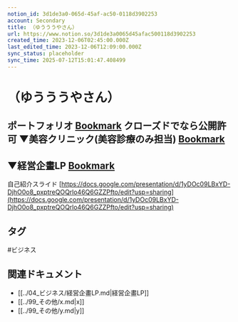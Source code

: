 ```yaml
---
notion_id: 3d1de3a0-065d-45af-ac50-0118d3902253
account: Secondary
title: （ゆうううやさん）
url: https://www.notion.so/3d1de3a0065d45afac500118d3902253
created_time: 2023-12-06T02:45:00.000Z
last_edited_time: 2023-12-06T12:09:00.000Z
sync_status: placeholder
sync_time: 2025-07-12T15:01:47.408499
---
```

# （ゆうううやさん）

ポートフォリオ
[Bookmark](https://you-labo.net/)
**クローズドでなら公開許可**
  ▼美容クリニック(美容診療のみ担当)
  [Bookmark](https://www.sawagucci.com/)
  ---
  ▼経営企畫LP
  [Bookmark](https://cloudcake.jp/)
  ---
自己紹介スライド
[https://docs.google.com/presentation/d/1yDOc09LBxYD-DjhO0o8_pxptreQOQrlo46Q6GZZPfto/edit?usp=sharing](https://docs.google.com/presentation/d/1yDOc09LBxYD-DjhO0o8_pxptreQOQrlo46Q6GZZPfto/edit?usp=sharing)

## タグ

#ビジネス 

## 関連ドキュメント

- [[../04_ビジネス/経営企畫LP.md|経営企畫LP]]
- [[../99_その他/x.md|x]]
- [[../99_その他/y.md|y]]
